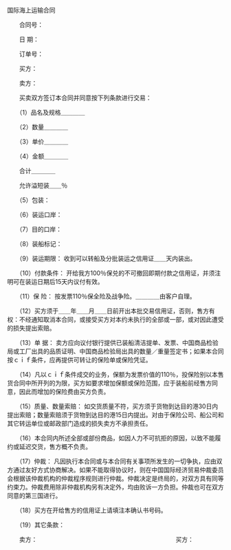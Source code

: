 



国际海上运输合同



 

　　合同号：

　　日 期：

　　订单号：　　

　　买方：

　　卖方：　　

　　买卖双方签订本合同并同意按下列条款进行交易：

　　（1）品名及规格＿＿＿＿

　　（2）数量＿＿＿＿

　　（3）单价＿＿＿＿

　　（4）金额＿＿＿＿

　　合计＿＿＿＿

　　允许溢短装＿＿％

　　（5）包装：

　　（6）装运口岸：

　　（7）目的口岸：

　　（8）装船标记：

　　（9）装运期限： 收到可以转船及分批装运之信用证＿＿天内装出。

　　（10）付款条件： 开给我方100％保兑的不可撤回即期付款之信用证，并须注明可在装运日期后15天内议付有效。

　　（11）保 险： 按发票110％保全险及战争险。＿＿＿＿由客户自理。

　　（12）买方须于＿＿年＿＿月＿＿日前开出本批交易信用证，否则，售方有权：不经通知取消本合同，或接受买方对本约未执行的全部或一部，或对因此遭受的损失提出索赔。

　　（13）单 据： 卖方应向议付银行提供已装船清洁提单、发票、中国商品检验局或工厂出具的品质证明、中国商品检验局出具的数量／重量签定书；如果本合同按ｃｉｆ条件，应再提供可转让的保险单或保险凭证。

　　（14）凡以ｃｉｆ条件成交的业务，保额为发票价值的110％，投保险别以本售货合同中所开列的为限，买方如要求增加保额或保险范围，应于装船前经售方同意，因此而增加的保险费由买方负责。

　　（15）质量、数量索赔： 如交货质量不符，买方须于货物到达目的港30日内提出索赔；数量索赔须于货物到达目的港15日内提出。对由于保险公司、船公司和其它转运单位或邮政部门造成的损失卖方不承担责任。

　　（16）本合同内所述全部或部份商品，如因人力不可抗拒的原因，以致不能履约或延迟交货，售方概不负责。

　　（17）仲裁： 凡因执行本合同或与本合同有关事项所发生的一切争执，应由双方通过友好方式协商解决。如果不能取得协议时，则在中国国际经济贸易仲裁委员会根据该仲裁机构的仲裁程序规则进行仲裁。仲裁决定是终局的，对双方具有同等约束力。仲裁费用除非仲裁机构另有决定外，均由败诉一方负担。仲裁也可在双方同意的第三国进行。

　　（18）买方在开给售方的信用证上请填注本确认书号码。

　　（19）其它条款：　　

　　卖方：　　　　　　　　　　　　　　　　　　　　　　　买方：